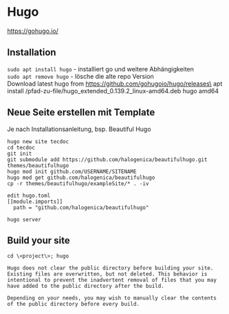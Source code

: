 # Hugo

https://gohugo.io/

## Installation

`sudo apt install hugo` - installiert go und weitere Abhängigkeiten\
`sudo apt remove hugo` - lösche die alte repo Version\
Download latest hugo from https://github.com/gohugoio/hugo/releases\
apt install /pfad-zu-file/hugo_extended_0.139.2_linux-amd64.deb hugo amd64

## Neue Seite erstellen mit Template

Je nach Installationsanleitung, bsp. Beautiful Hugo

```
hugo new site tecdoc
cd tecdoc
git init
git submodule add https://github.com/halogenica/beautifulhugo.git themes/beautifulhugo
hugo mod init github.com/USERNAME/SITENAME
hugo mod get github.com/halogenica/beautifulhugo
cp -r themes/beautifulhugo/exampleSite/* . -iv

edit hugo.toml
[[module.imports]]
  path = "github.com/halogenica/beautifulhugo"

hugo server
```

## Build your site

```
cd \<project\>; hugo
```

```
Hugo does not clear the public directory before building your site. Existing files are overwritten, but not deleted. This behavior is intentional to prevent the inadvertent removal of files that you may have added to the public directory after the build.

Depending on your needs, you may wish to manually clear the contents of the public directory before every build.
```








